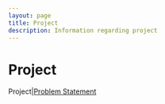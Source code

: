 ```yaml
---
layout: page
title: Project
description: Information regarding project 
---
```


# Project

Project|[Problem Statement](https://weiserlab.github.io/wirelessnetworking/project.pdf)